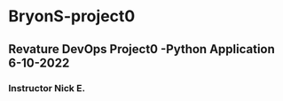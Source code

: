 # BryonS-project0

## Revature DevOps Project0 -Python Application 6-10-2022

### Instructor Nick E.
